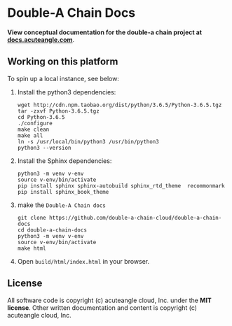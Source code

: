 # Double-A Chain Docs

**View conceptual documentation for the double-a chain project at [docs.acuteangle.com](https://docs.acuteangle.com)**.

## Working on this platform

To spin up a local instance, see below:

1. Install the python3 dependencies:

   ```shell
   wget http://cdn.npm.taobao.org/dist/python/3.6.5/Python-3.6.5.tgz
   tar -zxvf Python-3.6.5.tgz
   cd Python-3.6.5
   ./configure
   make clean
   make all
   ln -s /usr/local/bin/python3 /usr/bin/python3
   python3 --version
   ```

2. Install the Sphinx dependencies:

   ```shell
   python3 -m venv v-env
   source v-env/bin/activate
   pip install sphinx sphinx-autobuild sphinx_rtd_theme  recommonmark
   pip install sphinx_book_theme
   ```
3. make the `Double-A Chain docs`

   ```shell
   git clone https://github.com/double-a-chain-cloud/double-a-chain-docs
   cd double-a-chain-docs
   python3 -m venv v-env
   source v-env/bin/activate
   make html
   ```

4. Open `build/html/index.html` in your browser.

## License

All software code is copyright (c) acuteangle cloud, Inc. under the **MIT license**. Other written documentation and content is copyright (c) acuteangle cloud, Inc.
